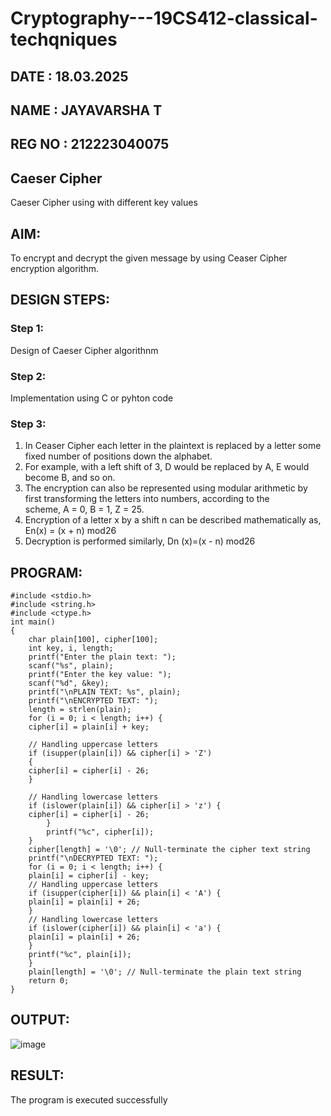 # Cryptography---19CS412-classical-techqniques
## DATE : 18.03.2025
## NAME : JAYAVARSHA T
## REG NO : 212223040075
## Caeser Cipher
Caeser Cipher using with different key values

## AIM:

To encrypt and decrypt the given message by using Ceaser Cipher encryption algorithm.


## DESIGN STEPS:

### Step 1:

Design of Caeser Cipher algorithnm 

### Step 2:

Implementation using C or pyhton code

### Step 3:

1.	In Ceaser Cipher each letter in the plaintext is replaced by a letter some fixed number of positions down the alphabet.
2.	For example, with a left shift of 3, D would be replaced by A, E would become B, and so on.
3.	The encryption can also be represented using modular arithmetic by first transforming the letters into numbers, according to the   
    scheme, A = 0, B = 1, Z = 25.
4.	Encryption of a letter x by a shift n can be described mathematically as,
                       En(x) = (x + n) mod26
5.	Decryption is performed similarly,
                       Dn (x)=(x - n) mod26


## PROGRAM:
```
#include <stdio.h>
#include <string.h>
#include <ctype.h>
int main() 
{
	char plain[100], cipher[100];
	int key, i, length;
	printf("Enter the plain text: ");
	scanf("%s", plain);
	printf("Enter the key value: ");
	scanf("%d", &key);
	printf("\nPLAIN TEXT: %s", plain);
	printf("\nENCRYPTED TEXT: ");
	length = strlen(plain);
	for (i = 0; i < length; i++) {
	cipher[i] = plain[i] + key;
	
	// Handling uppercase letters
	if (isupper(plain[i]) && cipher[i] > 'Z')
	{
	cipher[i] = cipher[i] - 26;
	}
	
	// Handling lowercase letters
	if (islower(plain[i]) && cipher[i] > 'z') {
	cipher[i] = cipher[i] - 26;
        }
        printf("%c", cipher[i]);
	}
	cipher[length] = '\0'; // Null-terminate the cipher text string
	printf("\nDECRYPTED TEXT: ");
	for (i = 0; i < length; i++) {
	plain[i] = cipher[i] - key;
	// Handling uppercase letters
	if (isupper(cipher[i]) && plain[i] < 'A') {
	plain[i] = plain[i] + 26;
	}
	// Handling lowercase letters
	if (islower(cipher[i]) && plain[i] < 'a') {
	plain[i] = plain[i] + 26;
	}
	printf("%c", plain[i]);
	}
	plain[length] = '\0'; // Null-terminate the plain text string
	return 0;
}
```
## OUTPUT:
![image](https://github.com/user-attachments/assets/512c5aac-efa8-4bba-b3c8-921a8c2c1958)



## RESULT:
The program is executed successfully
